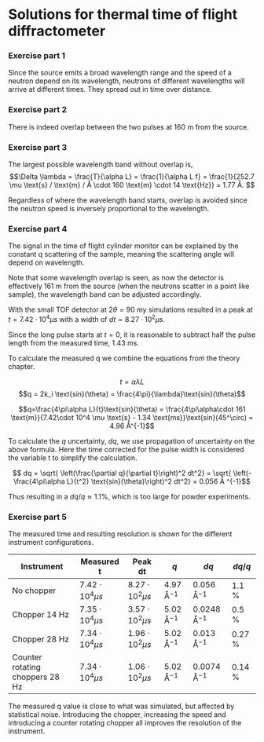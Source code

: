 # Solutions for thermal time of flight diffractometer

### Exercise part 1
Since the source emits a broad wavelength range and the speed of a neutron depend on its wavelength, neutrons of different wavelengths will arrive at different times. They spread out in time over distance.

### Exercise part 2
There is indeed overlap between the two pulses at 160 m from the source.

### Exercise part 3
The largest possible wavelength band without overlap is,
$$\Delta \lambda = \frac{T}{\alpha L} = \frac{1}{\alpha L f} = \frac{1}{252.7 \mu \text{s} / \text{m} / Å \cdot 160 \text{m} \cdot 14 \text{Hz}} = 1.77 Å. $$

Regardless of where the wavelength band starts, overlap is avoided since the neutron speed is inversely proportional to the wavelength.

### Exercise part 4
The signal in the time of flight cylinder monitor can be explained by the constant q scattering of the sample, meaning the scattering angle will depend on wavelength.

Note that some wavelength overlap is seen, as now the detector is effectively 161 m from the source (when the neutrons scatter in a point like sample), the wavelength band can be adjusted accordingly.

With the small TOF detector at $2\theta = 90$ my simulations resulted in a peak at $t=7.42\cdot 10^4 \mu s$ with a width of $dt=8.27\cdot 10^2 \mu s$.

Since the long pulse starts at $t=0$, it is reasonable to subtract half the pulse length from the measured time, 1.43 ms.

To calculate the measured q we combine the equations from the theory chapter. 

$$t=\alpha \lambda L$$
$$q = 2k_i \text{sin}(\theta) = \frac{4\pi}{\lambda}\text{sin}(\theta)$$

$$q=\frac{4\pi\alpha L}{t}\text{sin}(\theta) = \frac{4\pi\alpha\cdot 161 \text{m}}{7.42\cdot 10^4 \mu \text{s} - 1.34 \text{ms}}\text{sin}(45^\circ) = 4.96 Å^{-1}$$

To calculate the $q$ uncertainty, $dq$, we use propagation of uncertainty on the above formula. Here the time corrected for the pulse width is considered the variable t to simplify the calculation.

$$ dq = \sqrt{ \left(\frac{\partial q}{\partial t}\right)^2 dt^2} = \sqrt{ \left(- \frac{4\pi\alpha L}{t^2} \text{sin}(\theta)\right)^2 dt^2} = 0.056 Å ^{-1}$$

Thus resulting in a $dq/q\approx 1.1$%, which is too large for powder experiments.

### Exercise part 5
The measured time and resulting resolution is shown for the different instrument configurations.


| Instrument                      | Measured t             | Peak dt                | $q$           | $dq$            | $dq/q$  |
| ------------------------------- | ---------------------- | ---------------------- | ------------- | --------------- | ------- |
| No chopper                      | $7.42\cdot 10^4 \mu s$ | $8.27\cdot 10^2 \mu s$ | 4.97 Å$^{-1}$ | 0.056 Å$^{-1}$  | 1.1 %   |
| Chopper 14 Hz                   | $7.35\cdot 10^4 \mu s$ | $3.57\cdot 10^2 \mu s$ | 5.02 Å$^{-1}$ | 0.0248 Å$^{-1}$ | 0.5 %   |
| Chopper 28 Hz                   | $7.34\cdot 10^4 \mu s$ | $1.96\cdot 10^2 \mu s$ | 5.02 Å$^{-1}$ | 0.013 Å$^{-1}$  | 0.27 %  |
| Counter rotating choppers 28 Hz | $7.34\cdot 10^4 \mu s$ | $1.06\cdot 10^2 \mu s$ | 5.02 Å$^{-1}$ | 0.0074 Å$^{-1}$ | 0.14 %  |

The measured q value is close to what was simulated, but affected by statistical noise. Introducing the chopper, increasing the speed and introducing a counter rotating chopper all improves the resolution of the instrument.



